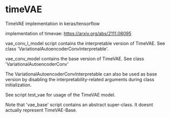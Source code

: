 # timeVAE
TimeVAE implementation in keras/tensorflow

implementation of timevae: 
https://arxiv.org/abs/2111.08095

vae_conv_I_model script contains the interpretable version of TimeVAE. See class 'VariationalAutoencoderConvInterpretable'. 

vae_conv_model contains the base version of TimeVAE. See class 'VariationalAutoencoderConv'

The VariationalAutoencoderConvInterpretable can also be used as base version by disabling the interpretability-related arguments during class initialization. 

See script test_vae for usage of the TimeVAE model. 

Note that 'vae_base' script contains an abstract super-class.  It doesnt actually represent TimeVAE-Base. 
